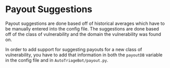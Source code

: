 # Payout Suggestions

Payout suggestions are done based off of historical averages which have to be manually entered into the config file. The suggestions are done based off of the class of vulnerability and the domain the vulnerability was found on. 

In order to add support for suggesting payouts for a new class of vulnerability, you have to add that information in both the `payoutDB` variable in the config file and in `AutoTriageBot/payout.py`. 
